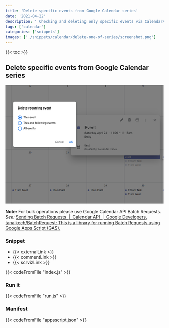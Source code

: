 ```yaml
---
title: 'Delete specific events from Google Calendar series'
date: '2021-04-22'
description: ' Checking and deleting only specific events via CalendarApp'
tags: ['calendar']
categories: ['snippets']
images: ['./snippets/calendar/delete-one-of-series/screenshot.png']
---
```


{{< toc >}}

## Delete specific events from Google Calendar series

![Snippet of Delete specific events from Google Calendar series](./screenshot.png)

**Note:** For bulk operations please use Google Calendar API Batch Requests. _See:_ [Sending Batch Requests  |  Calendar API  |  Google Developers](https://developers.google.com/calendar/batch), [tanaikech/BatchRequest: This is a library for running Batch Requests using Google Apps Script (GAS).](https://github.com/tanaikech/BatchRequest)

### Snippet

- {{< externalLink >}}
- {{< commentLink >}}
- {{< scrvizLink >}}

{{< codeFromFile "index.js" >}}

### Run it

{{< codeFromFile "run.js" >}}

### Manifest

{{< codeFromFile "appsscript.json" >}}
